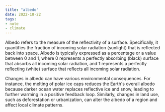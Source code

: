 ```yaml
---
title: "albedo"
date: 2022-10-22
tags:
- note
- climate
---
```

Albedo refers to the measure of the reflectivity of a surface. Specifically, it quantifies the fraction of incoming solar radiation (sunlight) that is reflected back into space. Albedo is typically expressed as a percentage or a value between 0 and 1, where 0 represents a perfectly absorbing (black) surface that absorbs all incoming solar radiation, and 1 represents a perfectly reflecting (white) surface that reflects all incoming solar radiation.

Changes in albedo can have various environmental consequences. For instance, the melting of polar ice caps reduces the Earth's overall albedo because darker ocean water replaces reflective ice and snow, leading to further warming in a positive feedback loop. Similarly, changes in land use, such as deforestation or urbanization, can alter the albedo of a region and affect local climate patterns.
